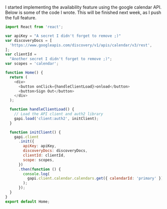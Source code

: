 I started implementing the availability feature using the google calendar API. Below is some of the code I wrote. This will be finished next week, as I push the full feature.

```javascript
import React from 'react';

var apiKey = "A secret I didn't forget to remove ;)"
var discoveryDocs = [
  'https://www.googleapis.com/discovery/v1/apis/calendar/v3/rest',
];
var clientId =
  "Another secret I didn't forget to remove ;)";
var scopes = 'calendar';

function Home() {
  return (
    <div>
      <button onClick={handleClientLoad}>onload</button>
      <button>Sign Out</button>
    </div>
  );

  function handleClientLoad() {
    // Load the API client and auth2 library
    gapi.load('client:auth2', initClient);
  }

  function initClient() {
    gapi.client
      .init({
        apiKey: apiKey,
        discoveryDocs: discoveryDocs,
        clientId: clientId,
        scope: scopes,
      })
      .then(function () {
        console.log(
          gapi.client.calendar.calendars.get({ calendarId: 'primary' }),
        );
      });
  }
}
export default Home;

```